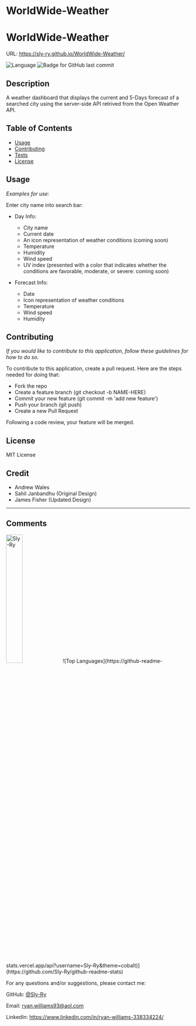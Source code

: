 # WorldWide-Weather

# WorldWide-Weather
URL: https://sly-ry.github.io/WorldWide-Weather/

  ![Language](http://img.shields.io/github/languages/top/Sly-Ry/WorldWide-Weather?style=flat&logo=appveyor) ![Badge for GitHub last commit](https://img.shields.io/github/last-commit/Sly-Ry/WorldWide-Weather?style=flat&logo=appveyor)
  
  ## Description 
  
  A weather dashboard that displays the current and 5-Days forecast of a searched city using the server-side API retrived from the Open Weather API.
  
  ## Table of Contents
  * [Usage](#usage)
  * [Contributing](#contributing)
  * [Tests](#tests)
  * [License](#license)
  
  ## Usage 

  *Examples for use:*
  
  Enter city name into search bar:
  
  - Day Info:
    + City name
    + Current date
    + An icon representation of weather conditions (coming soon)
    + Temperature
    + Humidity
    + Wind speed
    + UV index (presented with a color that indicates whether the conditions are favorable, moderate, or severe: coming soon)

  - Forecast Info:
      + Date
      + Icon representation of weather conditions
      + Temperature
      + Wind speed
      + Humidity

  ## Contributing
  
  *If you would like to contribute to this application, follow these guidelines for how to do so.*

  To contribute to this application, create a pull request. Here are the steps needed for doing that:

  - Fork the repo
  - Create a feature branch (git checkout -b NAME-HERE)
  - Commit your new feature (git commit -m 'add new feature')
  - Push your branch (git push)
  - Create a new Pull Request

  Following a code review, your feature will be merged.

  ## License

  MIT License
  
  
  ## Credit
  
  + Andrew Wales
  + Sahil Janbandhu (Original Design)
  + James Fisher (Updated Design)

  
  ---
  
  ## Comments
  
  <img src="https://avatars.githubusercontent.com/u/93052960?v=4" alt="Sly-Ry" width="30%" />
  ![Top Languages](https://github-readme-stats.vercel.app/api?username=Sly-Ry&theme=cobalt)](https://github.com/Sly-Ry/github-readme-stats)
  
  For any questions and/or suggestions, please contact me:
 
  GitHub: [@Sly-Ry](https://github.com/Sly-Ry)
  
    
  Email: ryan.williams93@aol.com
    
  LinkedIn: https://www.linkedin.com/in/ryan-williams-338334224/
